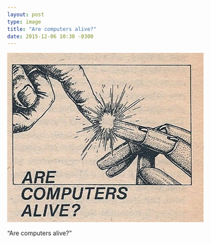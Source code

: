 ```yaml
---
layout: post
type: image
title: "Are computers alive?"
date: 2015-12-06 10:30 -0300
---
```

![Desenho sem cores; dois dedos, um humano e outro robótico, se tocando; embaixo, escrito “ARE COMPUTERS ALIVE?”](/assets/2015/tumblr_mm13h2nDQA1qc0cxpo1_500.jpg)

“Are computers alive?”